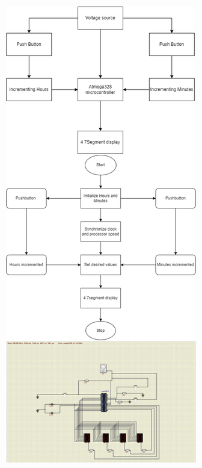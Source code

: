 ![Block Diagram](https://github.com/Heiram/M2_atmega328_Digital_Clock/blob/main/2_Design/Block%20Diagram.png)
![Flowchart](https://github.com/Heiram/M2_atmega328_Digital_Clock/blob/main/2_Design/Flowchart.png)
![Simulation](https://github.com/Heiram/M2_atmega328_Digital_Clock/blob/main/2_Design/digitalclock.png)

